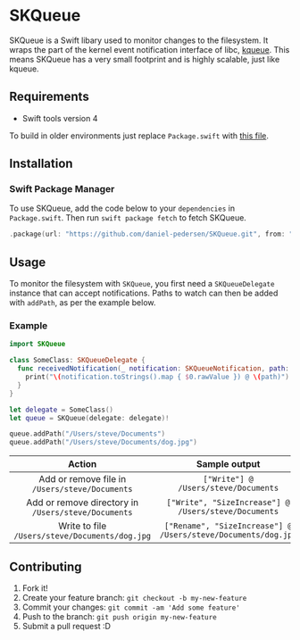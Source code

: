 # SKQueue
SKQueue is a Swift libary used to monitor changes to the filesystem.
It wraps the part of the kernel event notification interface of libc, [kqueue](https://en.wikipedia.org/wiki/Kqueue).
This means SKQueue has a very small footprint and is highly scalable, just like kqueue.

## Requirements
* Swift tools version 4

To build in older environments just replace `Package.swift` with [this file](https://github.com/daniel-pedersen/SKQueue/blob/v1.1.0/Package.swift).

## Installation

### Swift Package Manager
To use SKQueue, add the code below to your `dependencies` in `Package.swift`.
Then run `swift package fetch` to fetch SKQueue.
```swift
.package(url: "https://github.com/daniel-pedersen/SKQueue.git", from: "1.2.0"),
```

## Usage
To monitor the filesystem with `SKQueue`, you first need a `SKQueueDelegate` instance that can accept notifications.
Paths to watch can then be added with `addPath`, as per the example below.

### Example
```swift
import SKQueue

class SomeClass: SKQueueDelegate {
  func receivedNotification(_ notification: SKQueueNotification, path: String, queue: SKQueue) {
    print("\(notification.toStrings().map { $0.rawValue }) @ \(path)")
  }
}

let delegate = SomeClass()
let queue = SKQueue(delegate: delegate)!

queue.addPath("/Users/steve/Documents")
queue.addPath("/Users/steve/Documents/dog.jpg")
```
|                       Action                        |                         Sample output                         |
|:---------------------------------------------------:|:-------------------------------------------------------------:|
|   Add or remove file in `/Users/steve/Documents`    |             `["Write"] @ /Users/steve/Documents`              |
| Add or remove directory in `/Users/steve/Documents` |     `["Write", "SizeIncrease"] @ /Users/steve/Documents`      |
|   Write to file `/Users/steve/Documents/dog.jpg`    | `["Rename", "SizeIncrease"] @ /Users/steve/Documents/dog.jpg` |

## Contributing

1. Fork it!
2. Create your feature branch: `git checkout -b my-new-feature`
3. Commit your changes: `git commit -am 'Add some feature'`
4. Push to the branch: `git push origin my-new-feature`
5. Submit a pull request :D
